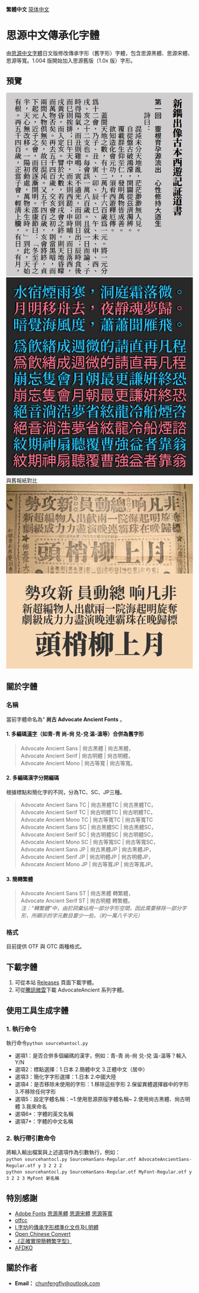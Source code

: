**繁體中文** [简体中文](./README-SC.md#思源中文传承化字体)

# 思源中文傳承化字體
由[思源中文字體](https://github.com/adobe-fonts)日文版修改傳承字形（舊字形）字體，包含思源黑體、思源宋體、思源等寬。1.004 版開始加入思源舊版（1.0x 版）字形。

## 預覽
![image](./pic/aa0001.png)  
![image](./pic/Pic003.jpg)  
與舊報紙對比<br />
![image](./pic/Pic002.png)  
## 關於字體
### 名稱
當前字體命名為“ **尚古 Advocate Ancient Fonts** 。
#### 1. 多編碼[漢字](./main/mulcodechar.txt)（如青-靑 尚-尙 兑-兌 温-溫等）合併為舊字形
> Advocate Ancient Sans | 尙古黑體 | 尙古黑體，<br />
> Advocate Ancient Serif | 尙古明體 | 尙古明體，<br />
> Advocate Ancient Mono | 尙古等寬 | 尙古等寬。<br />
#### 2. 多編碼漢字分開編碼
根據標點和簡化字的不同，分為TC、SC、JP三種。<br />
> Advocate Ancient Sans TC | 尙古黑體TC | 尙古黑體TC，<br />
> Advocate Ancient Serif TC | 尙古明體TC | 尙古明體TC，<br />
> Advocate Ancient Mono TC | 尙古等寬TC | 尙古等寬TC<br />
> Advocate Ancient Sans SC | 尙古黑體SC | 尙古黑體SC，<br />
> Advocate Ancient Serif SC | 尙古明體SC | 尙古明體SC，<br />
> Advocate Ancient Mono SC | 尙古等寬SC | 尙古等寬SC，<br />
> Advocate Ancient Sans JP | 尙古黑體JP | 尙古黑體JP，<br />
> Advocate Ancient Serif JP | 尙古明體JP | 尙古明體JP，<br />
> Advocate Ancient Mono JP | 尙古等寬JP | 尙古等寬JP。<br />
#### 3. 簡轉繁體
> Advocate Ancient Sans ST | 尙古黑體 轉繁體，<br />
> Advocate Ancient Serif ST | 尙古明體 轉繁體。<br />
> *注：“轉繁體”中，由於詞彙佔用一部分字形空間，因此需要移除一部分字形，所顯示的字元數目要少一些。（約一萬八千字元）*
### 格式
目前提供 OTF 與 OTC 兩種格式。

## 下載字體
1. 可從本站 [Releases](https://github.com/GuiWonder/SourceHanToClassic/releases) 頁面下載字體。
2. 可從[騰訊微雲](https://share.weiyun.com/VEoOc5xK)下載 AdvocateAncient 系列字體。

## 使用工具生成字體
### 1. 執行命令
執行命令`python sourcehantocl.py`
* 選項1：是否合併多個編碼的漢字，例如：青-靑 尚-尙 兑-兌 温-溫等？輸入Y/N
* 選項2：標點選擇：1.日本 2.簡體中文 3.正體中文（居中）
* 選項3：簡化字字形選擇：1.日本 2.中國大陸
* 選項4：是否移除未使用的字形：1.移除這些字形 2.保留異體選擇器中的字形 3.不移除任何字形
* 選項5：設定字體名稱：~1.使用思源原版字體名稱~ 2.使用尙古黑體、尙古明體 3.我來命名
* 選項6*：字體的英文名稱
* 選項7*：字體的中文名稱
### 2. 執行帶引數命令
將輸入輸出檔案與上述選項作為引數執行，例如：<br /> 
`python sourcehantocl.py SourceHanSans-Regular.otf AdvocateAncientSans-Regular.otf y 3 2 2 2`<br />
`python sourcehantocl.py SourceHanSans-Regular.otf MyFont-Regular.otf y 3 2 2 3 MyFont 新名稱`

## 特別感謝
* [Adobe Fonts](https://github.com/adobe-fonts) [思源黑體](https://github.com/adobe-fonts/source-han-sans) [思源宋體](https://github.com/adobe-fonts/source-han-serif) [思源等寬](https://github.com/adobe-fonts/source-han-mono)
* [otfcc](https://github.com/caryll/otfcc)
* [I.字坊](https://github.com/ichitenfont)的[傳承字形標準化文件](https://github.com/ichitenfont/inheritedglyphs)及[I.明體](https://github.com/ichitenfont/I.Ming)
* [Open Chinese Convert](https://github.com/BYVoid/OpenCC) 
* [《正確實現簡轉繁字型》](https://ayaka.shn.hk/s2tfont/hant/)
* [AFDKO](https://github.com/adobe-type-tools/afdko/)
## 關於作者
- **Email：** chunfengfly@outlook.com
